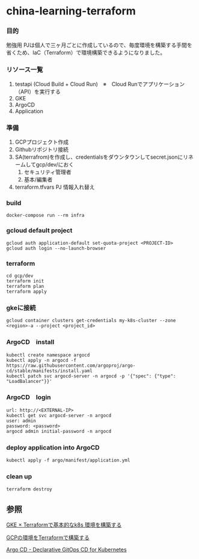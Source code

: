# china-learning-terraform

### 目的
勉強用 PJは個人で三ヶ月ごとに作成しているので、毎度環境を構築する手間を省くため、IaC（Terraform）で環境構築できるようになりました。

### リソース一覧
1. testapi (Cloud Build + Cloud Run)　※　Cloud Runでアプリケーション（API）を実行する
2. GKE
3. ArgoCD
4. Application
   
### 準備
1. GCPプロジェクト作成
2. Githubリポジトリ接続
3. SA(terrafrom)を作成し、credentialsをダウンタウンしてsecret.jsonにリネームしてgcp/dev/におく
   1. セキュリティ管理者
   2. 基本/編集者
4. terraform.tfvars PJ 情報入れ替え
  
### build
``` shell
docker-compose run --rm infra
```

### gcloud default project
``` shell
gcloud auth application-default set-quota-project <PROJECT-ID>
gcloud auth login --no-launch-browser

```

### terraform
``` shell
cd gcp/dev
terraform init
terraform plan
terraform apply
```

### gkeに接続
``` shell
gcloud container clusters get-credentials my-k8s-cluster --zone <region>-a --project <project_id>
```

### ArgoCD　install
``` shell
kubectl create namespace argocd
kubectl apply -n argocd -f https://raw.githubusercontent.com/argoproj/argo-cd/stable/manifests/install.yaml
kubectl patch svc argocd-server -n argocd -p '{"spec": {"type": "LoadBalancer"}}'
```

### ArgoCD　login
``` shell
url: http://<EXTERNAL-IP>
kubectl get svc argocd-server -n argocd
user: admin
password: <password>
argocd admin initial-password -n argocd

```

### deploy application into ArgoCD　
``` shell
kubectl apply -f argo/manifest/application.yml 
```

### clean up 　
``` shell
terraform destroy 
```

## 参照
[GKE × Terraformで基本的なk8s 環境を構築する][def]

[def]: https://laboratory.kiyono-co.jp/1032/gcp/

[GCPの環境をTerraformで構築する][def2]

[def2]: https://zenn.dev/slowhand/articles/9d8559de23dcd4

[Argo CD - Declarative GitOps CD for Kubernetes][def3]

[def3]:https://argo-cd.readthedocs.io/en/stable/cli_installation/